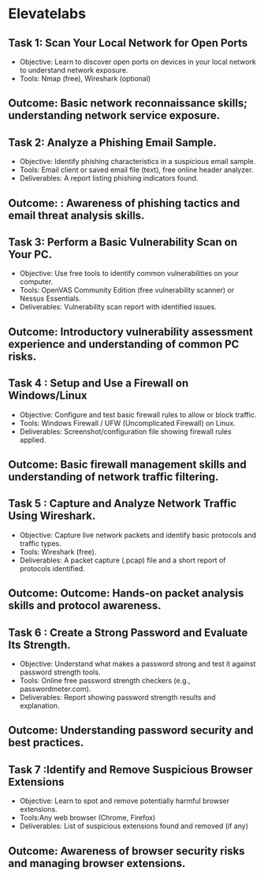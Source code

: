 # Elevatelabs

## Task 1: Scan Your Local Network for Open Ports

* Objective: Learn to discover open ports on devices in your local network to understand network exposure.
* Tools: Nmap (free), Wireshark (optional)

## Outcome: Basic network reconnaissance skills; understanding network service exposure.

## Task 2: Analyze a Phishing Email Sample.

* Objective: Identify phishing characteristics in a suspicious email sample.
* Tools: Email client or saved email file (text), free online header analyzer.
* Deliverables: A report listing phishing indicators found.

## Outcome: : Awareness of phishing tactics and email threat analysis skills.

## Task 3: Perform a Basic Vulnerability Scan on Your PC.

* Objective: Use free tools to identify common vulnerabilities on your computer.
* Tools: OpenVAS Community Edition (free vulnerability scanner) or Nessus Essentials.
* Deliverables: Vulnerability scan report with identified issues.

## Outcome: Introductory vulnerability assessment experience and understanding of common PC risks.

## Task 4 : Setup and Use a Firewall on Windows/Linux

* Objective: Configure and test basic firewall rules to allow or block traffic.
* Tools: Windows Firewall / UFW (Uncomplicated Firewall) on Linux.
* Deliverables: Screenshot/configuration file showing firewall rules applied.

## Outcome: Basic firewall management skills and understanding of network traffic filtering.

## Task 5 : Capture and Analyze Network Traffic Using Wireshark.
* Objective: Capture live network packets and identify basic protocols and traffic types.
* Tools: Wireshark (free).
* Deliverables: A packet capture (.pcap) file and a short report of protocols identified.

## Outcome: Outcome: Hands-on packet analysis skills and protocol awareness.

## Task 6 : Create a Strong Password and Evaluate Its Strength.
* Objective: Understand what makes a password strong and test it against password strength tools.
* Tools: Online free password strength checkers (e.g., passwordmeter.com).
* Deliverables: Report showing password strength results and explanation.

## Outcome: Understanding password security and best practices.

## Task 7 :Identify and Remove Suspicious Browser Extensions

* Objective: Learn to spot and remove potentially harmful browser extensions.
* Tools:Any web browser (Chrome, Firefox)
* Deliverables: List of suspicious extensions found and removed (if any)

## Outcome: Awareness of browser security risks and managing browser extensions.
